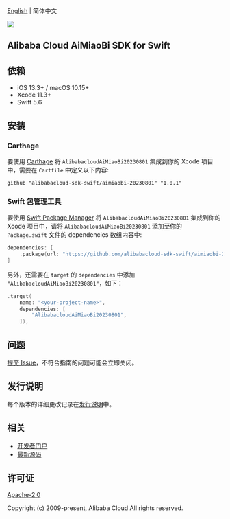 [English](README.md) | 简体中文

![](https://aliyunsdk-pages.alicdn.com/icons/AlibabaCloud.svg)

## Alibaba Cloud AiMiaoBi SDK for Swift

## 依赖

- iOS 13.3+ / macOS 10.15+
- Xcode 11.3+
- Swift 5.6

## 安装

### Carthage

要使用 [Carthage](https://github.com/Carthage/Carthage) 将 `AlibabacloudAiMiaoBi20230801` 集成到你的 Xcode 项目中，需要在 `Cartfile` 中定义以下内容:

```ogdl
github "alibabacloud-sdk-swift/aimiaobi-20230801" "1.0.1"
```

### Swift 包管理工具

要使用 [Swift Package Manager](https://swift.org/package-manager/) 将 `AlibabacloudAiMiaoBi20230801` 集成到你的 Xcode 项目中，请将 `AlibabacloudAiMiaoBi20230801` 添加至你的 `Package.swift` 文件的 dependencies 数组内容中:

```swift
dependencies: [
    .package(url: "https://github.com/alibabacloud-sdk-swift/aimiaobi-20230801.git", from: "1.0.1")
]
```

另外，还需要在 `target` 的 `dependencies` 中添加 `"AlibabacloudAiMiaoBi20230801"`，如下：

```swift
.target(
    name: "<your-project-name>",
    dependencies: [
        "AlibabacloudAiMiaoBi20230801",
    ]),
```

## 问题

[提交 Issue](https://github.com/alibabacloud-sdk-swift/aimiaobi-20230801/issues/new)，不符合指南的问题可能会立即关闭。

## 发行说明

每个版本的详细更改记录在[发行说明](./ChangeLog.txt)中。

## 相关

* [开发者门户](https://next.api.aliyun.com/home)
* [最新源码](https://github.com/alibabacloud-sdk-swift/aimiaobi-20230801)

## 许可证

[Apache-2.0](http://www.apache.org/licenses/LICENSE-2.0)

Copyright (c) 2009-present, Alibaba Cloud All rights reserved.

